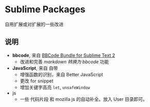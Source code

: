 Sublime Packages
================

自用扩展或对扩展的一些改进

说明
-----

 - **bbcode**, 来自 [BBCode Bundle for Sublime Text 2](https://github.com/chipotle/BBCode)
    - 改进和完善 *markdown 转换为 bbcode* 功能
 - **JavaScript**, 来自 自带
    - 增强函数的识别，来自 Better JavaScript
    - 更改 for snippet
    - 增加关键字高亮 `let`, `unsafeWindow`
 - js
    - 一些 代码片段 和 mozilla js 的自动补全。放入 User 目录即可。